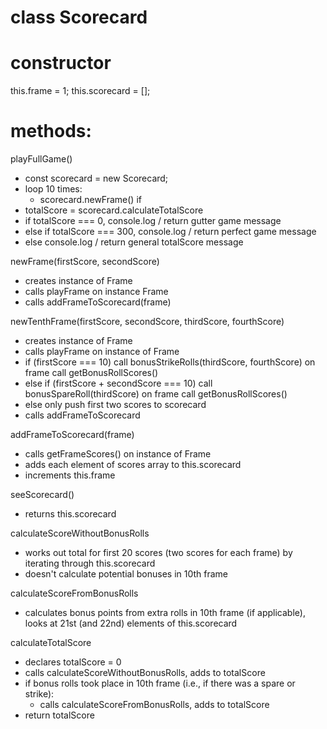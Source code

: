 # class Scorecard

# constructor
  this.frame = 1;
  this.scorecard = [];

# methods:
playFullGame()
- const scorecard = new Scorecard;
- loop 10 times:
    - scorecard.newFrame()
if
- totalScore = scorecard.calculateTotalScore
- if totalScore === 0, console.log / return gutter game message
- else if totalScore === 300, console.log / return perfect game message
- else console.log / return general totalScore message

newFrame(firstScore, secondScore)
- creates instance of Frame
- calls playFrame on instance Frame
- calls addFrameToScorecard(frame)

newTenthFrame(firstScore, secondScore, thirdScore, fourthScore)
- creates instance of Frame
- calls playFrame on instance of Frame
- if (firstScore === 10)
      call bonusStrikeRolls(thirdScore, fourthScore) on frame
      call getBonusRollScores()
- else if (firstScore + secondScore === 10)
      call bonusSpareRoll(thirdScore) on frame
      call getBonusRollScores()
- else
      only push first two scores to scorecard
- calls addFrameToScorecard

addFrameToScorecard(frame)
- calls getFrameScores() on instance of Frame
- adds each element of scores array to this.scorecard
- increments this.frame


seeScorecard()
- returns this.scorecard

calculateScoreWithoutBonusRolls
- works out total for first 20 scores (two scores for each frame) by iterating through this.scorecard
- doesn't calculate potential bonuses in 10th frame

calculateScoreFromBonusRolls
- calculates bonus points from extra rolls in 10th frame (if applicable), looks at 21st (and 22nd) elements of this.scorecard

calculateTotalScore
- declares totalScore = 0
- calls calculateScoreWithoutBonusRolls, adds to totalScore
- if bonus rolls took place in 10th frame (i.e., if there was a spare or strike):
    - calls calculateScoreFromBonusRolls, adds to totalScore
- return totalScore